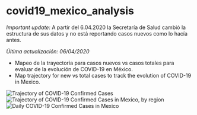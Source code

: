 # covid19_mexico_analysis

*Important update:*
A partir del 6.04.2020 la Secretaría de Salud cambió la estructura de sus datos y no está reportando casos nuevos como lo hacía antes.

_Última actualización: 06/04/2020_ 

* Mapeo de la trayectoria para casos nuevos vs casos totales para evaluar de la evolución de COVID-19 en México.
* Map trajectory for new vs total cases to track the evolution of COVID-19 in Mexico.

![Trajectory of COVID-19 Confirmed Cases](https://imgur.com/5weoFBd.png)
![Trajectory of COVID-19 Confirmed Cases in Mexico, by region](https://imgur.com/z5NtKGZ.png)
![Daily COVID-19 Confirmed Cases in Mexico](https://imgur.com/7CKEbua.png)